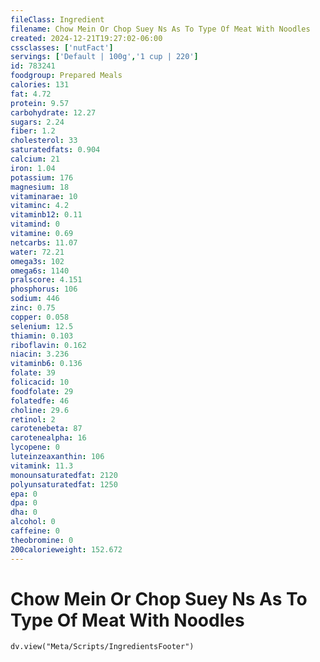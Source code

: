 ```yaml
---
fileClass: Ingredient
filename: Chow Mein Or Chop Suey Ns As To Type Of Meat With Noodles
created: 2024-12-21T19:27:02-06:00
cssclasses: ['nutFact']
servings: ['Default | 100g','1 cup | 220']
id: 783241
foodgroup: Prepared Meals
calories: 131
fat: 4.72
protein: 9.57
carbohydrate: 12.27
sugars: 2.24
fiber: 1.2
cholesterol: 33
saturatedfats: 0.904
calcium: 21
iron: 1.04
potassium: 176
magnesium: 18
vitaminarae: 10
vitaminc: 4.2
vitaminb12: 0.11
vitamind: 0
vitamine: 0.69
netcarbs: 11.07
water: 72.21
omega3s: 102
omega6s: 1140
pralscore: 4.151
phosphorus: 106
sodium: 446
zinc: 0.75
copper: 0.058
selenium: 12.5
thiamin: 0.103
riboflavin: 0.162
niacin: 3.236
vitaminb6: 0.136
folate: 39
folicacid: 10
foodfolate: 29
folatedfe: 46
choline: 29.6
retinol: 2
carotenebeta: 87
carotenealpha: 16
lycopene: 0
luteinzeaxanthin: 106
vitamink: 11.3
monounsaturatedfat: 2120
polyunsaturatedfat: 1250
epa: 0
dpa: 0
dha: 0
alcohol: 0
caffeine: 0
theobromine: 0
200calorieweight: 152.672
---
```


# Chow Mein Or Chop Suey Ns As To Type Of Meat With Noodles

```dataviewjs
dv.view("Meta/Scripts/IngredientsFooter")
```